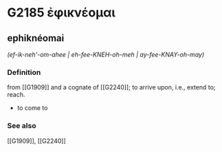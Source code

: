 # G2185 ἐφικνέομαι

## ephiknéomai

_(ef-ik-neh'-om-ahee | eh-fee-KNEH-oh-meh | ay-fee-KNAY-oh-may)_

### Definition

from [[G1909]] and a cognate of [[G2240]]; to arrive upon, i.e., extend to; reach.

- to come to

### See also

[[G1909]], [[G2240]]

